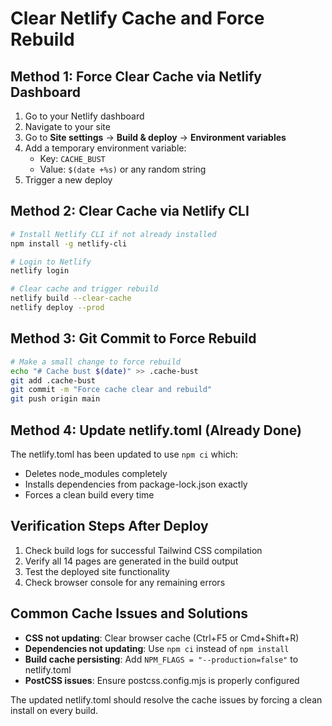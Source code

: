 # Clear Netlify Cache and Force Rebuild

## Method 1: Force Clear Cache via Netlify Dashboard
1. Go to your Netlify dashboard
2. Navigate to your site
3. Go to **Site settings** → **Build & deploy** → **Environment variables**
4. Add a temporary environment variable:
   - Key: `CACHE_BUST`
   - Value: `$(date +%s)` or any random string
5. Trigger a new deploy

## Method 2: Clear Cache via Netlify CLI
```bash
# Install Netlify CLI if not already installed
npm install -g netlify-cli

# Login to Netlify
netlify login

# Clear cache and trigger rebuild
netlify build --clear-cache
netlify deploy --prod
```

## Method 3: Git Commit to Force Rebuild
```bash
# Make a small change to force rebuild
echo "# Cache bust $(date)" >> .cache-bust
git add .cache-bust
git commit -m "Force cache clear and rebuild"
git push origin main
```

## Method 4: Update netlify.toml (Already Done)
The netlify.toml has been updated to use `npm ci` which:
- Deletes node_modules completely
- Installs dependencies from package-lock.json exactly
- Forces a clean build every time

## Verification Steps After Deploy
1. Check build logs for successful Tailwind CSS compilation
2. Verify all 14 pages are generated in the build output
3. Test the deployed site functionality
4. Check browser console for any remaining errors

## Common Cache Issues and Solutions
- **CSS not updating**: Clear browser cache (Ctrl+F5 or Cmd+Shift+R)
- **Dependencies not updating**: Use `npm ci` instead of `npm install`
- **Build cache persisting**: Add `NPM_FLAGS = "--production=false"` to netlify.toml
- **PostCSS issues**: Ensure postcss.config.mjs is properly configured

The updated netlify.toml should resolve the cache issues by forcing a clean install on every build.